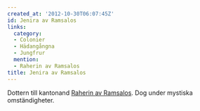 ```yaml
---
created_at: '2012-10-30T06:07:45Z'
id: Jenira av Ramsalos
links:
  category:
  - Colonier
  - Hädangångna
  - Jungfrur
  mention:
  - Raherin av Ramsalos
title: Jenira av Ramsalos
---
```


Dottern till kantonand [Raherin av Ramsalos]. Dog under mystiska omständigheter.

  [Raherin av Ramsalos]: Raherin_av_Ramsalos
